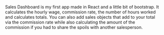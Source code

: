 Sales Dashboard is my first app made in React and a little bit of bootstrap. It calculates the hourly wage, commission rate, the number of hours worked and calculates totals. You can also add sales objects that add to your total via the commission rate while also calculating the amount of the commission if you had to share the spoils with another salesperson.
